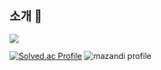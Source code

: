 ## 소개 👋
<img src="https://capsule-render.vercel.app/api?type=waving&&color=gradient&height=200&section=header&text=sprout&fontSize=80&fontAlign=80" />

[![Solved.ac Profile](http://mazassumnida.wtf/api/generate_badge?boj=tjgus05281)](https://solved.ac/tjgus05281)
![mazandi profile](http://mazandi.herokuapp.com/api?handle=tjgus05281&theme=warm)
<!--
**mainsprout/mainsprout** is a ✨ _special_ ✨ repository because its `README.md` (this file) appears on your GitHub profile.

Here are some ideas to get you started:

- 🔭 I’m currently working on ...
- 🌱 I’m currently learning ...
- 👯 I’m looking to collaborate on ...
- 🤔 I’m looking for help with ...
- 💬 Ask me about ...
- 📫 How to reach me: ...
- 😄 Pronouns: ...
- ⚡ Fun fact: ...
-->
